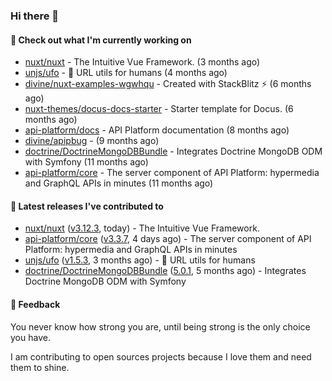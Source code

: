 ### Hi there 👋

#### 👷 Check out what I'm currently working on

- [nuxt/nuxt](https://github.com/nuxt/nuxt) - The Intuitive Vue Framework. (3 months ago)
- [unjs/ufo](https://github.com/unjs/ufo) - 🔗 URL utils for humans (4 months ago)
- [divine/nuxt-examples-wgwhqu](https://github.com/divine/nuxt-examples-wgwhqu) - Created with StackBlitz ⚡️ (6 months ago)
- [nuxt-themes/docus-docs-starter](https://github.com/nuxt-themes/docus-docs-starter) - Starter template for Docus. (6 months ago)
- [api-platform/docs](https://github.com/api-platform/docs) - API Platform documentation (8 months ago)
- [divine/apipbug](https://github.com/divine/apipbug) -  (9 months ago)
- [doctrine/DoctrineMongoDBBundle](https://github.com/doctrine/DoctrineMongoDBBundle) - Integrates Doctrine MongoDB ODM with Symfony (11 months ago)
- [api-platform/core](https://github.com/api-platform/core) - The server component of API Platform: hypermedia and GraphQL APIs in minutes (11 months ago)

#### 🔭 Latest releases I've contributed to

- [nuxt/nuxt](https://github.com/nuxt/nuxt) ([v3.12.3](https://github.com/nuxt/nuxt/releases/tag/v3.12.3), today) - The Intuitive Vue Framework.
- [api-platform/core](https://github.com/api-platform/core) ([v3.3.7](https://github.com/api-platform/core/releases/tag/v3.3.7), 4 days ago) - The server component of API Platform: hypermedia and GraphQL APIs in minutes
- [unjs/ufo](https://github.com/unjs/ufo) ([v1.5.3](https://github.com/unjs/ufo/releases/tag/v1.5.3), 3 months ago) - 🔗 URL utils for humans
- [doctrine/DoctrineMongoDBBundle](https://github.com/doctrine/DoctrineMongoDBBundle) ([5.0.1](https://github.com/doctrine/DoctrineMongoDBBundle/releases/tag/5.0.1), 5 months ago) - Integrates Doctrine MongoDB ODM with Symfony

#### 💬 Feedback
You never know how strong you are, until being strong is the only choice you have.

I am contributing to open sources projects because I love them and need them to shine.

